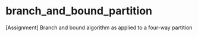 # branch_and_bound_partition
[Assignment] Branch and bound algorithm as applied to a four-way partition 
